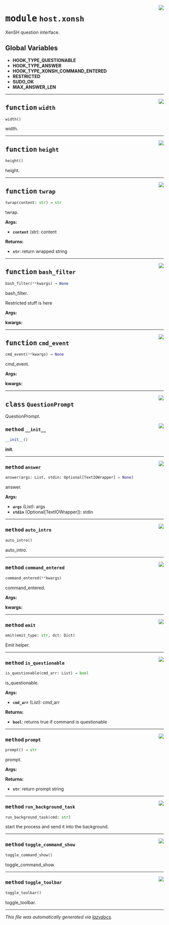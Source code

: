 <!-- markdownlint-disable -->

<a href="../src/pyquanda/host/xonsh.py#L0"><img align="right" style="float:right;" src="https://img.shields.io/badge/-source-cccccc?style=flat-square"></a>

# <kbd>module</kbd> `host.xonsh`
XenSH question interface. 

**Global Variables**
---------------
- **HOOK_TYPE_QUESTIONABLE**
- **HOOK_TYPE_ANSWER**
- **HOOK_TYPE_XONSH_COMMAND_ENTERED**
- **RESTRICTED**
- **SUDO_OK**
- **MAX_ANSWER_LEN**

---

<a href="../src/pyquanda/host/xonsh.py#L38"><img align="right" style="float:right;" src="https://img.shields.io/badge/-source-cccccc?style=flat-square"></a>

## <kbd>function</kbd> `width`

```python
width()
```

width. 


---

<a href="../src/pyquanda/host/xonsh.py#L43"><img align="right" style="float:right;" src="https://img.shields.io/badge/-source-cccccc?style=flat-square"></a>

## <kbd>function</kbd> `height`

```python
height()
```

height. 


---

<a href="../src/pyquanda/host/xonsh.py#L51"><img align="right" style="float:right;" src="https://img.shields.io/badge/-source-cccccc?style=flat-square"></a>

## <kbd>function</kbd> `twrap`

```python
twrap(content: str) → str
```

twrap. 



**Args:**
 
 - <b>`content`</b> (str):  content 



**Returns:**
 
 - <b>`str`</b>:  return wrapped string 


---

<a href="../src/pyquanda/host/xonsh.py#L309"><img align="right" style="float:right;" src="https://img.shields.io/badge/-source-cccccc?style=flat-square"></a>

## <kbd>function</kbd> `bash_filter`

```python
bash_filter(**kwargs) → None
```

bash_filter. 

Restricted stuff is here 



**Args:**
 

**kwargs:**
 


---

<a href="../src/pyquanda/host/xonsh.py#L332"><img align="right" style="float:right;" src="https://img.shields.io/badge/-source-cccccc?style=flat-square"></a>

## <kbd>function</kbd> `cmd_event`

```python
cmd_event(**kwargs) → None
```

cmd_event. 



**Args:**
 

**kwargs:**
 


---

<a href="../src/pyquanda/host/xonsh.py#L75"><img align="right" style="float:right;" src="https://img.shields.io/badge/-source-cccccc?style=flat-square"></a>

## <kbd>class</kbd> `QuestionPrompt`
QuestionPrompt. 

<a href="../src/pyquanda/host/xonsh.py#L78"><img align="right" style="float:right;" src="https://img.shields.io/badge/-source-cccccc?style=flat-square"></a>

### <kbd>method</kbd> `__init__`

```python
__init__()
```

__init__. 




---

<a href="../src/pyquanda/host/xonsh.py#L156"><img align="right" style="float:right;" src="https://img.shields.io/badge/-source-cccccc?style=flat-square"></a>

### <kbd>method</kbd> `answer`

```python
answer(args: List, stdin: Optional[TextIOWrapper] = None)
```

answer. 



**Args:**
 
 - <b>`args`</b> (List):  args 
 - <b>`stdin`</b> (Optional[TextIOWrapper]):  stdin 

---

<a href="../src/pyquanda/host/xonsh.py#L147"><img align="right" style="float:right;" src="https://img.shields.io/badge/-source-cccccc?style=flat-square"></a>

### <kbd>method</kbd> `auto_intro`

```python
auto_intro()
```

auto_intro. 

---

<a href="../src/pyquanda/host/xonsh.py#L185"><img align="right" style="float:right;" src="https://img.shields.io/badge/-source-cccccc?style=flat-square"></a>

### <kbd>method</kbd> `command_entered`

```python
command_entered(**kwargs)
```

command_entered. 



**Args:**
 

**kwargs:**
 

---

<a href="../src/pyquanda/host/xonsh.py#L179"><img align="right" style="float:right;" src="https://img.shields.io/badge/-source-cccccc?style=flat-square"></a>

### <kbd>method</kbd> `emit`

```python
emit(emit_type: str, dct: Dict)
```

Emit helper. 

---

<a href="../src/pyquanda/host/xonsh.py#L287"><img align="right" style="float:right;" src="https://img.shields.io/badge/-source-cccccc?style=flat-square"></a>

### <kbd>method</kbd> `is_questionable`

```python
is_questionable(cmd_arr: List) → bool
```

is_questionable. 



**Args:**
 
 - <b>`cmd_arr`</b> (List):  cmd_arr 



**Returns:**
 
 - <b>`bool`</b>:  returns true if command is questionable 

---

<a href="../src/pyquanda/host/xonsh.py#L214"><img align="right" style="float:right;" src="https://img.shields.io/badge/-source-cccccc?style=flat-square"></a>

### <kbd>method</kbd> `prompt`

```python
prompt() → str
```

prompt. 



**Args:**
 



**Returns:**
 
 - <b>`str`</b>:  return prompt string 

---

<a href="../src/pyquanda/host/xonsh.py#L259"><img align="right" style="float:right;" src="https://img.shields.io/badge/-source-cccccc?style=flat-square"></a>

### <kbd>method</kbd> `run_background_task`

```python
run_background_task(cmd: str)
```

start the process and send it into the background. 

---

<a href="../src/pyquanda/host/xonsh.py#L143"><img align="right" style="float:right;" src="https://img.shields.io/badge/-source-cccccc?style=flat-square"></a>

### <kbd>method</kbd> `toggle_command_show`

```python
toggle_command_show()
```

toggle_command_show. 

---

<a href="../src/pyquanda/host/xonsh.py#L139"><img align="right" style="float:right;" src="https://img.shields.io/badge/-source-cccccc?style=flat-square"></a>

### <kbd>method</kbd> `toggle_toolbar`

```python
toggle_toolbar()
```

toggle_toolbar. 




---

_This file was automatically generated via [lazydocs](https://github.com/ml-tooling/lazydocs)._

